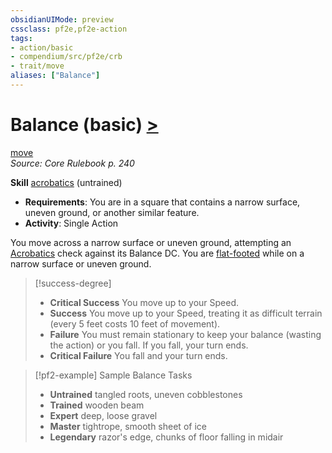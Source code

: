 ```yaml
---
obsidianUIMode: preview
cssclass: pf2e,pf2e-action
tags:
- action/basic
- compendium/src/pf2e/crb
- trait/move
aliases: ["Balance"]
---
```

# Balance (basic) [>](../core-rulebook/chapter-9-playing-the-game.md#Actions "Single Action")
[move](../traits/move.md)  
*Source: Core Rulebook p. 240*  

**Skill** [acrobatics](../../compendium/skills.md#Acrobatics) (untrained)
- **Requirements**: You are in a square that contains a narrow surface, uneven ground, or another similar feature.
- **Activity**: Single Action

You move across a narrow surface or uneven ground, attempting an [Acrobatics](../../compendium/skills.md#Acrobatics) check against its Balance DC. You are [flat-footed](../conditions.md#Flat-footed) while on a narrow surface or uneven ground.

> [!success-degree] 
> - **Critical Success** You move up to your Speed.
> - **Success** You move up to your Speed, treating it as difficult terrain (every 5 feet costs 10 feet of movement).
> - **Failure** You must remain stationary to keep your balance (wasting the action) or you fall. If you fall, your turn ends.
> - **Critical Failure** You fall and your turn ends.

> [!pf2-example] Sample Balance Tasks
> 
> - **Untrained** tangled roots, uneven cobblestones
> - **Trained** wooden beam
> - **Expert** deep, loose gravel
> - **Master** tightrope, smooth sheet of ice
> - **Legendary** razor's edge, chunks of floor falling in midair